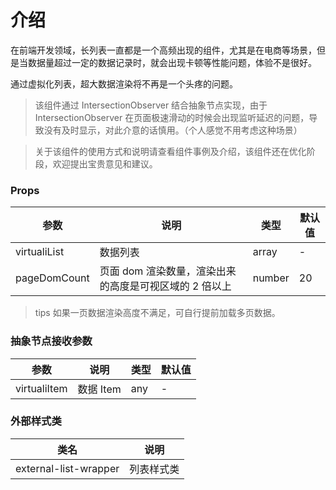 # 介绍

在前端开发领域，长列表一直都是一个高频出现的组件，尤其是在电商等场景，但是当数据量超过一定的数据记录时，就会出现卡顿等性能问题，体验不是很好。

通过虚拟化列表，超大数据渲染将不再是一个头疼的问题。

> 该组件通过 IntersectionObserver 结合抽象节点实现，由于 IntersectionObserver 在页面极速滑动的时候会出现监听延迟的问题，导致没有及时显示，对此介意的话慎用。（个人感觉不用考虑这种场景）

> 关于该组件的使用方式和说明请查看组件事例及介绍，该组件还在优化阶段，欢迎提出宝贵意见和建议。

### Props

| 参数         | 说明                                                   | 类型   | 默认值 |
| ------------ | ------------------------------------------------------ | ------ | ------ |
| virtualiList | 数据列表                                               | array  | -      |
| pageDomCount | 页面 dom 渲染数量，渲染出来的高度是可视区域的 2 倍以上 | number | 20     |

> tips 如果一页数据渲染高度不满足，可自行提前加载多页数据。

### 抽象节点接收参数

| 参数         | 说明      | 类型 | 默认值 |
| ------------ | --------- | ---- | ------ |
| virtualiItem | 数据 Item | any  | -      |

### 外部样式类

| 类名                  | 说明       |
| --------------------- | ---------- |
| external-list-wrapper | 列表样式类 |
